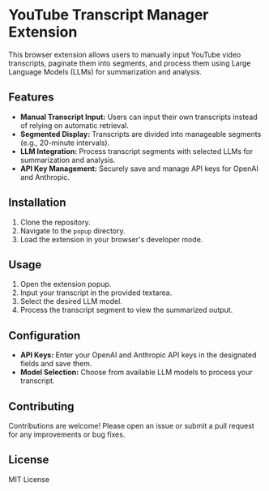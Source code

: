 # YouTube Transcript Manager Extension

This browser extension allows users to manually input YouTube video transcripts, paginate them into segments, and process them using Large Language Models (LLMs) for summarization and analysis.

## Features

- **Manual Transcript Input:** Users can input their own transcripts instead of relying on automatic retrieval.
- **Segmented Display:** Transcripts are divided into manageable segments (e.g., 20-minute intervals).
- **LLM Integration:** Process transcript segments with selected LLMs for summarization and analysis.
- **API Key Management:** Securely save and manage API keys for OpenAI and Anthropic.

## Installation

1. Clone the repository.
2. Navigate to the `popup` directory.
3. Load the extension in your browser's developer mode.

## Usage

1. Open the extension popup.
2. Input your transcript in the provided textarea.
3. Select the desired LLM model.
4. Process the transcript segment to view the summarized output.

## Configuration

- **API Keys:** Enter your OpenAI and Anthropic API keys in the designated fields and save them.
- **Model Selection:** Choose from available LLM models to process your transcript.

## Contributing

Contributions are welcome! Please open an issue or submit a pull request for any improvements or bug fixes.

## License

MIT License